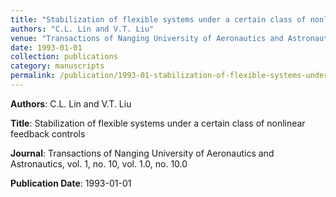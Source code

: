 ```yaml
---
title: "Stabilization of flexible systems under a certain class of nonlinear feedback controls"
authors: "C.L. Lin and V.T. Liu"
venue: "Transactions of Nanging University of Aeronautics and Astronautics, vol. 1, no. 10, vol. 1.0, no. 10.0"
date: 1993-01-01
collection: publications
category: manuscripts
permalink: /publication/1993-01-stabilization-of-flexible-systems-under-a-certain-class-of-nonlinear-feedback-controls
---
```


**Authors**: C.L. Lin and V.T. Liu

**Title**: Stabilization of flexible systems under a certain class of nonlinear feedback controls

**Journal**: Transactions of Nanging University of Aeronautics and Astronautics, vol. 1, no. 10, vol. 1.0, no. 10.0

**Publication Date**: 1993-01-01
